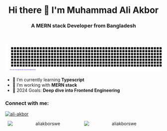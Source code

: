 <h1 align="center">Hi there 👋 I'm Muhammad Ali Akbor</h1>
<h3 align="center">A MERN stack Developer from Bangladesh </h3>
<br/>
<div align="center">

![ALI-AKBOR](gitartwork.svg)

</div>



- 🌱 I’m currently learning **Typescript**
- 🏢 I’m working with **MERN stack**
- 🎯 2024 Goals: **Deep dive into Frontend Engineering**


<div align="center">
  <h3 align="left">Connect with me:</h3>
  <p align="left">
    <a href="https://linkedin.com/in/aliakborswe" target="blank">
      <img src="https://raw.githubusercontent.com/rahuldkjain/github-profile-readme-generator/master/src/images/icons/Social/linked-in-alt.svg" alt="ali-akbor" height="30" width="40" />
    </a>
  </p>
</div>

<div align="center">
  <img src="https://github-readme-streak-stats.herokuapp.com/?user=aliakborswe" alt="aliakborswe" style="width: 48%; display: inline-block; height: 200px;" />
  <img src="https://github-readme-stats.vercel.app/api?username=aliakborswe&show_icons=true&locale=en" alt="aliakborswe" style="width: 48%; display: inline-block; height: 200px;" />
</div>
